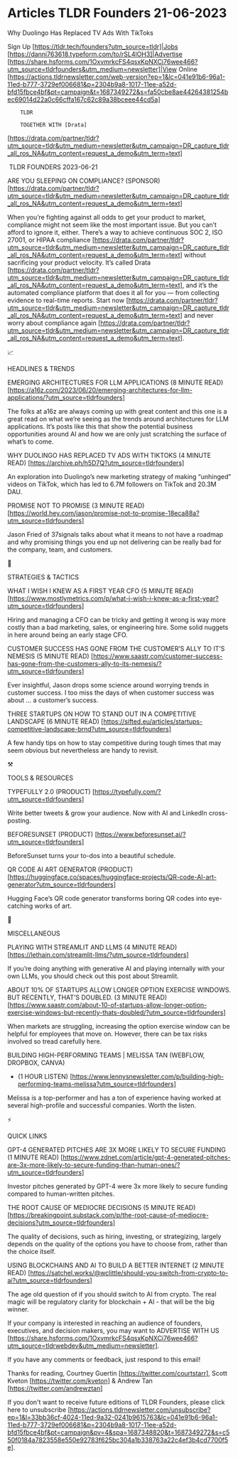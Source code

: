 # Articles TLDR Founders 21-06-2023

Why Duolingo Has Replaced TV Ads With TikToks  

Sign Up [https://tldr.tech/founders?utm_source=tldr]|Jobs
[https://danni763618.typeform.com/to/rSL4lOH3]|Advertise
[https://share.hsforms.com/1OxvmrkcFS4qsxKpNXCi76wee466?utm_source=tldrfounders&utm_medium=newsletter]|View
Online
[https://actions.tldrnewsletter.com/web-version?ep=1&lc=041e91b6-96a1-11ed-b777-3729ef006681&p=2304b9a8-1017-11ee-a52d-bfd15fbce4bf&pt=campaign&t=1687349272&s=fa50cbe8ae44264381254bec69014d22a0c66cffa167c62c89a38bceee44cd5a]


		TLDR 

		TOGETHER WITH [Drata]
[https://drata.com/partner/tldr?utm_source=tldr&utm_medium=newsletter&utm_campaign=DR_capture_tldr_all_ros_NA&utm_content=request_a_demo&utm_term=text]

 TLDR FOUNDERS 2023-06-21

ARE YOU SLEEPING ON COMPLIANCE? (SPONSOR)
[https://drata.com/partner/tldr?utm_source=tldr&utm_medium=newsletter&utm_campaign=DR_capture_tldr_all_ros_NA&utm_content=request_a_demo&utm_term=text]

When you’re fighting against all odds to get your product to market,
compliance might not seem like the most important issue. But you
can’t afford to ignore it, either.
There’s a way to achieve continuous SOC 2, ISO 27001, or HIPAA
compliance
[https://drata.com/partner/tldr?utm_source=tldr&utm_medium=newsletter&utm_campaign=DR_capture_tldr_all_ros_NA&utm_content=request_a_demo&utm_term=text]
without sacrificing your product velocity. It’s called Drata
[https://drata.com/partner/tldr?utm_source=tldr&utm_medium=newsletter&utm_campaign=DR_capture_tldr_all_ros_NA&utm_content=request_a_demo&utm_term=text],
and it’s the automated compliance platform that does it all for you
— from collecting evidence to real-time reports. Start now
[https://drata.com/partner/tldr?utm_source=tldr&utm_medium=newsletter&utm_campaign=DR_capture_tldr_all_ros_NA&utm_content=request_a_demo&utm_term=text]
and never worry about compliance again
[https://drata.com/partner/tldr?utm_source=tldr&utm_medium=newsletter&utm_campaign=DR_capture_tldr_all_ros_NA&utm_content=request_a_demo&utm_term=text].

📈 

HEADLINES & TRENDS

EMERGING ARCHITECTURES FOR LLM APPLICATIONS (8 MINUTE READ)
[https://a16z.com/2023/06/20/emerging-architectures-for-llm-applications/?utm_source=tldrfounders]

The folks at a16z are always coming up with great content and this one
is a great read on what we’re seeing as the trends around
architectures for LLM applications. It’s posts like this that show
the potential business opportunities around AI and how we are only
just scratching the surface of what’s to come. 

WHY DUOLINGO HAS REPLACED TV ADS WITH TIKTOKS (4 MINUTE READ)
[https://archive.ph/h5D7Q?utm_source=tldrfounders]

An exploration into Duolingo’s new marketing strategy of making
“unhinged” videos on TikTok, which has led to 6.7M followers on
TikTok and 20.3M DAU. 

PROMISE NOT TO PROMISE (3 MINUTE READ)
[https://world.hey.com/jason/promise-not-to-promise-18eca88a?utm_source=tldrfounders]

Jason Fried of 37signals talks about what it means to not have a
roadmap and why promising things you end up not delivering can be
really bad for the company, team, and customers. 

🧠 

STRATEGIES & TACTICS

WHAT I WISH I KNEW AS A FIRST YEAR CFO (5 MINUTE READ)
[https://www.mostlymetrics.com/p/what-i-wish-i-knew-as-a-first-year?utm_source=tldrfounders]

Hiring and managing a CFO can be tricky and getting it wrong is way
more costly than a bad marketing, sales, or engineering hire. Some
solid nuggets in here around being an early stage CFO. 

CUSTOMER SUCCESS HAS GONE FROM THE CUSTOMER’S ALLY TO IT’S NEMESIS
(5 MINUTE READ)
[https://www.saastr.com/customer-success-has-gone-from-the-customers-ally-to-its-nemesis/?utm_source=tldrfounders]

Ever insightful, Jason drops some science around worrying trends in
customer success. I too miss the days of when customer success was
about … a customer’s success. 

THREE STARTUPS ON HOW TO STAND OUT IN A COMPETITIVE LANDSCAPE (6
MINUTE READ)
[https://sifted.eu/articles/startups-competitive-landscape-brnd?utm_source=tldrfounders]

A few handy tips on how to stay competitive during tough times that
may seem obvious but nevertheless are handy to revisit. 

⚒️ 

TOOLS & RESOURCES

TYPEFULLY 2.0 (PRODUCT)
[https://typefully.com/?utm_source=tldrfounders]

Write better tweets & grow your audience. Now with AI and LinkedIn
cross-posting. 

BEFORESUNSET (PRODUCT)
[https://www.beforesunset.ai/?utm_source=tldrfounders]

BeforeSunset turns your to-dos into a beautiful schedule. 

QR CODE AI ART GENERATOR (PRODUCT)
[https://huggingface.co/spaces/huggingface-projects/QR-code-AI-art-generator?utm_source=tldrfounders]

Hugging Face’s QR code generator transforms boring QR codes into
eye-catching works of art. 

🎁 

MISCELLANEOUS

PLAYING WITH STREAMLIT AND LLMS (4 MINUTE READ)
[https://lethain.com/streamlit-llms/?utm_source=tldrfounders]

If you’re doing anything with generative AI and playing internally
with your own LLMs, you should check out this post about Streamlit. 

ABOUT 10% OF STARTUPS ALLOW LONGER OPTION EXERCISE WINDOWS. BUT
RECENTLY, THAT’S DOUBLED. (3 MINUTE READ)
[https://www.saastr.com/about-10-of-startups-allow-longer-option-exercise-windows-but-recently-thats-doubled/?utm_source=tldrfounders]

When markets are struggling, increasing the option exercise window can
be helpful for employees that move on. However, there can be tax risks
involved so tread carefully here. 

BUILDING HIGH-PERFORMING TEAMS | MELISSA TAN (WEBFLOW, DROPBOX, CANVA)
- (1 HOUR LISTEN)
[https://www.lennysnewsletter.com/p/building-high-performing-teams-melissa?utm_source=tldrfounders]

Melissa is a top-performer and has a ton of experience having worked
at several high-profile and successful companies. Worth the listen. 

⚡ 

QUICK LINKS

GPT-4 GENERATED PITCHES ARE 3X MORE LIKELY TO SECURE FUNDING (1 MINUTE
READ)
[https://www.zdnet.com/article/gpt-4-generated-pitches-are-3x-more-likely-to-secure-funding-than-human-ones/?utm_source=tldrfounders]

Investor pitches generated by GPT-4 were 3x more likely to secure
funding compared to human-written pitches. 

THE ROOT CAUSE OF MEDIOCRE DECISIONS (5 MINUTE READ)
[https://breakingpoint.substack.com/p/the-root-cause-of-mediocre-decisions?utm_source=tldrfounders]

The quality of decisions, such as hiring, investing, or strategizing,
largely depends on the quality of the options you have to choose from,
rather than the choice itself. 

USING BLOCKCHAINS AND AI TO BUILD A BETTER INTERNET (2 MINUTE READ)
[https://satchel.works/@wclittle/should-you-switch-from-crypto-to-ai?utm_source=tldrfounders]

The age old question of if you should switch to AI from crypto. The
real magic will be regulatory clarity for blockchain + AI - that will
be the big winner. 

If your company is interested in reaching an audience of founders,
executives, and decision makers, you may want to ADVERTISE WITH US
[https://share.hsforms.com/1OxvmrkcFS4qsxKpNXCi76wee466?utm_source=tldrwebdev&utm_medium=newsletter].


If you have any comments or feedback, just respond to this email! 

Thanks for reading, 
Courtney Guertin [https://twitter.com/courtstarr], Scott Kveton
[https://twitter.com/kveton] & Andrew Tan
[https://twitter.com/andrewztan] 

If you don't want to receive future editions of TLDR Founders,
please click here to unsubscribe
[https://actions.tldrnewsletter.com/unsubscribe?ep=1&l=33bb36cf-4024-11ed-9a32-0241b9615763&lc=041e91b6-96a1-11ed-b777-3729ef006681&p=2304b9a8-1017-11ee-a52d-bfd15fbce4bf&pt=campaign&pv=4&spa=1687348820&t=1687349272&s=c550f0184a7823558e550e92783f625bc304a1b338763a22c4ef3b4cd7700f5e].